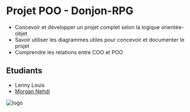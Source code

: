 # Projet POO - Donjon-RPG

* Concevoir et développer un projet complet selon la logique orientée-objet
* Savoir utiliser les diagrammes utiles pour concevoir et documenter le projet
* Comprendre les relations entre COO et POO

## Etudiants

* Lenny Louis
* [Morgan Nehdi](https://morgan-nehdi.com/)


![logo](https://upload.wikimedia.org/wikipedia/commons/f/f8/LOGO-ORIGINAL_WEB.jpg "Logo IUT Laval")